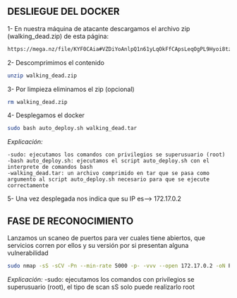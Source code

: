 ## DESLIEGUE DEL DOCKER
1- En nuestra máquina de atacante descargamos el archivo zip (walking_dead.zip) de esta página:
```bash
https://mega.nz/file/KYF0CAia#VZDiYoAnlpQ1n61yLqOkFfCApsLeqOgPL9Hyoi8tzgM
```

2- Descomprimimos el contenido
```bash
unzip walking_dead.zip
```
3- Por limpieza eliminamos el zip (opcional)
```bash
rm walking_dead.zip
```

4- Desplegamos el docker
```bash
sudo bash auto_deploy.sh walking_dead.tar
```
  *Explicación:*
    
    -sudo: ejecutamos los comandos con privilegios se superusuario (root)
    -bash auto_deploy.sh: ejecutamos el script auto_deploy.sh con el interprete de comandos bash
    -walking_dead.tar: un archivo comprimido en tar que se pasa como argumento al script auto_deploy.sh necesario para que se ejecute correctamente

5- Una vez desplegada nos indica que su IP es--> 172.17.0.2


## FASE DE RECONOCIMIENTO

Lanzamos un scaneo de puertos para ver cuales tiene abiertos, que servicios corren por ellos y su versión por si presentan alguna vulnerabilidad

```bash
sudo nmap -sS -sCV -Pn --min-rate 5000 -p- -vvv --open 172.17.0.2 -oN PuertosYservicios
```
  *Explicación:*
    -sudo: ejecutamos los comandos con privilegios se superusuario (root), el tipo de scan sS solo puede realizarlo root




